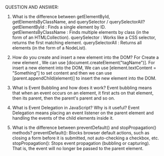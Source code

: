 QUESTION AND ANSWER:

1. What is the difference between getElementById, getElementsByClassName, and querySelector / querySelectorAll?
getElementById  : Finds a single element by ID.
getElementsByClassName : Finds multiple elements by class (in the form of an HTMLCollection).
querySelector  : Works like a CSS selector, returns the first matching element.
querySelectorAll : Returns all elements (in the form of a NodeList).

2. How do you create and insert a new element into the DOM?
For Create a new element , We can use [document.createElement("tagName")].
For insert a new element into the DOM, We can use [element.textContent = "Something"] to set content and then we can use [parent.appendChild(element)] to insert the new element into the DOM.

3. What is Event Bubbling and how does it work?
Event bubbling means that when an event occurs on an element, it first acts on that element, then its parent, then the parent's parent and so on.

4. What is Event Delegation in JavaScript? Why is it useful?
Event Delegation means placing an event listener on the parent element and handling the events of the child elements inside it.

5. What is the difference between preventDefault() and stopPropagation() methods?
preventDefault(): Blocks browser default actions, such as closing a form before it is submitted, not auto-checking a checkbox, etc.
stopPropagation(): Stops event propagation (bubbling or capturing). That is, the event will no longer be passed to the parent element.
